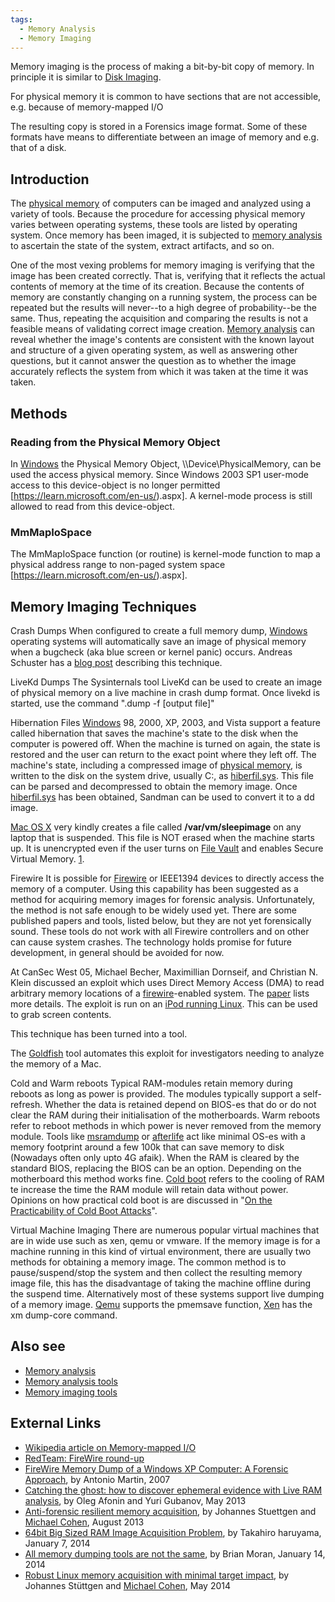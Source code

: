 ```yaml
---
tags:
  - Memory Analysis
  - Memory Imaging
---
```

Memory imaging is the process of making a bit-by-bit copy of memory. In
principle it is similar to [Disk Imaging](disk_imaging.md).

For physical memory it is common to have sections that are not
accessible, e.g. because of memory-mapped I/O

The resulting copy is stored in a Forensics image format. Some of these formats
have means to differentiate between an image of memory and e.g. that of a disk.

## Introduction

The [physical memory](physical_memory.md) of computers can be imaged and
analyzed using a variety of tools. Because the procedure for accessing physical
memory varies between operating systems, these tools are listed by operating
system. Once memory has been imaged, it is subjected to [memory analysis](memory_analysis.md)
to ascertain the state of the system, extract artifacts, and so on.

One of the most vexing problems for memory imaging is verifying that the
image has been created correctly. That is, verifying that it reflects
the actual contents of memory at the time of its creation. Because the
contents of memory are constantly changing on a running system, the
process can be repeated but the results will never--to a high degree of
probability--be the same. Thus, repeating the acquisition and comparing
the results is not a feasible means of validating correct image
creation. [Memory analysis](memory_analysis.md) can reveal
whether the image's contents are consistent with the known layout and
structure of a given operating system, as well as answering other
questions, but it cannot answer the question as to whether the image
accurately reflects the system from which it was taken at the time it
was taken.

## Methods

### Reading from the Physical Memory Object

In [Windows](windows.md) the Physical Memory Object,
\\\Device\PhysicalMemory, can be used the access physical memory. Since
Windows 2003 SP1 user-mode access to this device-object is no longer
permitted
\[<https://learn.microsoft.com/en-us/>).aspx\].
A kernel-mode process is still allowed to read from this device-object.

### MmMapIoSpace

The MmMapIoSpace function (or routine) is kernel-mode function to map a
physical address range to non-paged system space
\[<https://learn.microsoft.com/en-us/>).aspx\].

## Memory Imaging Techniques

Crash Dumps
When configured to create a full memory dump,
[Windows](windows.md) operating systems will automatically save
an image of physical memory when a bugcheck (aka blue screen or kernel
panic) occurs. Andreas Schuster has a
[blog post](http://computer.forensikblog.de/en/2005/10/acquisition_2_crashdump.html)
describing this technique.

LiveKd Dumps
The Sysinternals tool LiveKd can be used to create an image of physical memory
on a live machine in crash dump format. Once livekd is started, use the command
".dump -f \[output file\]"

Hibernation Files
[Windows](windows.md) 98, 2000, XP, 2003, and Vista support a
feature called hibernation that saves the
machine's state to the disk when the computer is powered off. When the
machine is turned on again, the state is restored and the user can
return to the exact point where they left off. The machine's state,
including a compressed image of [physical
memory](physical_memory.md), is written to the disk on the
system drive, usually C:, as [hiberfil.sys](hiberfil.sys.md).
This file can be parsed and decompressed to obtain the memory image.
Once [hiberfil.sys](hiberfil.sys.md) has been obtained,
Sandman can be used to convert it to a dd image.

[Mac OS X](mac_os_x.md) very kindly creates a file called
**/var/vm/sleepimage** on any laptop that is suspended. This file is NOT
erased when the machine starts up. It is unencrypted even if the user
turns on [File Vault](file_vault.md) and enables Secure Virtual
Memory.
[1](http://pc-eye.blogspot.com/2008/08/live-memory-dump-on-mac-laptops.html).

Firewire
It is possible for [Firewire](firewire.md) or IEEE1394 devices
to directly access the memory of a computer. Using this capability has
been suggested as a method for acquiring memory images for forensic
analysis. Unfortunately, the method is not safe enough to be widely used
yet. There are some published papers and tools, listed below, but they
are not yet forensically sound. These tools do not work with all
Firewire controllers and on other can cause system crashes. The
technology holds promise for future development, in general should be
avoided for now.

At CanSec West 05, Michael Becher, Maximillian Dornseif, and Christian N.
Klein discussed an exploit which uses Direct Memory Access (DMA) to read
arbitrary memory locations of a [firewire](firewire.md)-enabled system. The
[paper](https://simson.net/ref/2005/2005-firewire-cansecwest.pdf)
lists more details. The exploit is run on an [iPod running Linux](http://www.ipodlinux.org/).
This can be used to grab screen contents.

This technique has been turned into a tool.

The [Goldfish](http://digitalfire.ucd.ie/?page_id=430) tool automates
this exploit for investigators needing to analyze the memory of a Mac.

Cold and Warm reboots
Typical RAM-modules retain memory during reboots as long as power is
provided. The modules typically support a self-refresh. Whether the data
is retained depend on BIOS-es that do or do not clear the RAM during
their initialisation of the motherboards. Warm reboots refer to reboot
methods in which power is never removed from the memory module. Tools
like
[msramdump](https://github.com/dbrant/msramdmp)
or
[afterlife](https://www.sei.cmu.edu/digitalintelligence/tools/afterlife/)
act like minimal OS-es with a memory footprint around a few 100k that
can save memory to disk (Nowadays often only upto 4G afaik). When the
RAM is cleared by the standard BIOS, replacing the BIOS
can be an option. Depending on the motherboard this method works fine.
[Cold boot](https://en.wikipedia.org/wiki/Cold_boot_attack) refers to the
cooling of RAM te increase the time the RAM module will retain data
without power. Opinions on how practical cold boot is are discussed in
"[On the Practicability of Cold Boot
Attacks](https://faui1-files.cs.fau.de/filepool/projects/coldboot/fares_coldboot.pdf)".

Virtual Machine Imaging
There are numerous popular virtual machines that are in wide use such as
xen, qemu or vmware. If the memory image is for a machine running in
this kind of virtual environment, there are usually two methods for
obtaining a memory image. The common method is to pause/suspend/stop the
system and then collect the resulting memory image file, this has the
disadvantage of taking the machine offline during the suspend time.
Alternatively most of these systems support live dumping of a memory
image. [Qemu](http://www.qemu.org) supports the pmemsave function,
[Xen](https://xenproject.org/) has the xm dump-core command.

## Also see

* [Memory analysis](memory_analysis.md)
* [Memory analysis tools](tools_memory_analysis.md)
* [Memory imaging tools](tools_memory_imaging.md)

## External Links

* [Wikipedia article on Memory-mapped I/O](https://en.wikipedia.org/wiki/Memory-mapped_I/O)
* [RedTeam: FireWire round-up](http://web.archive.org/web/20101210223853/http://blogs.23.nu/RedTeam/0000/00/antville-5201)
* [FireWire Memory Dump of a Windows XP Computer: A Forensic Approach](https://files.hddguru.com/download/Software/Research%20%20Development/FireWire%20Memory%20Dump%20of%20Windows%20XP.pdf),
  by Antonio Martin, 2007
* [Catching the ghost: how to discover ephemeral evidence with Live RAM analysis](http://forensic.belkasoft.com/en/live-ram-forensics),
  by Oleg Afonin and Yuri Gubanov, May 2013
* [Anti-forensic resilient memory acquisition](https://dfrws.org/presentation/anti-forensic-resilient-memory-acquisition/),
  by Johannes Stuettgen and [Michael Cohen](michael_cohen.md), August 2013
* [64bit Big Sized RAM Image Acquisition Problem](http://takahiroharuyama.github.io/blog/2014/01/07/64bit-big-size-ram-acquisition-problem/),
  by Takahiro haruyama, January 7, 2014
* [All memory dumping tools are not the same](https://www.brimorlabsblog.com/2014/01/all-memory-dumping-tools-are-not-same.html),
  by Brian Moran, January 14, 2014
* [Robust Linux memory acquisition with minimal target impact](http://old.dfrws.org/2014eu/proceedings/DFRWS-EU-2014-14p.pdf),
  by Johannes Stüttgen and [Michael Cohen](michael_cohen.md), May 2014
